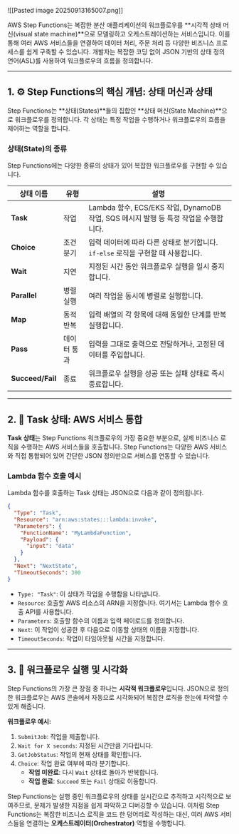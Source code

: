 
![[Pasted image 20250913165007.png]]

AWS Step Functions는 복잡한 분산 애플리케이션의 워크플로우를 **시각적 상태 머신(visual state machine)**으로 모델링하고 오케스트레이션하는 서비스입니다. 이를 통해 여러 AWS 서비스들을 연결하여 데이터 처리, 주문 처리 등 다양한 비즈니스 프로세스를 쉽게 구축할 수 있습니다. 개발자는 복잡한 코딩 없이 JSON 기반의 상태 정의 언어(ASL)를 사용하여 워크플로우의 흐름을 정의합니다.

---

## 1. ⚙️ Step Functions의 핵심 개념: 상태 머신과 상태

Step Functions는 **상태(States)**들의 집합인 **상태 머신(State Machine)**으로 워크플로우를 정의합니다. 각 상태는 특정 작업을 수행하거나 워크플로우의 흐름을 제어하는 역할을 합니다.

### 상태(State)의 종류

Step Functions에는 다양한 종류의 상태가 있어 복잡한 워크플로우를 구현할 수 있습니다.

|상태 이름|유형|설명|
|---|---|---|
|**Task**|작업|Lambda 함수, ECS/EKS 작업, DynamoDB 작업, SQS 메시지 발행 등 특정 작업을 수행합니다.|
|**Choice**|조건 분기|입력 데이터에 따라 다른 상태로 분기합니다. `if-else` 로직을 구현할 때 사용합니다.|
|**Wait**|지연|지정된 시간 동안 워크플로우 실행을 일시 중지합니다.|
|**Parallel**|병렬 실행|여러 작업을 동시에 병렬로 실행합니다.|
|**Map**|동적 반복|입력 배열의 각 항목에 대해 동일한 단계를 반복 실행합니다.|
|**Pass**|데이터 통과|입력을 그대로 출력으로 전달하거나, 고정된 데이터를 주입합니다.|
|**Succeed/Fail**|종료|워크플로우 실행을 성공 또는 실패 상태로 즉시 종료합니다.|

---

## 2. 🧩 Task 상태: AWS 서비스 통합

**Task 상태**는 Step Functions 워크플로우의 가장 중요한 부분으로, 실제 비즈니스 로직을 수행하는 AWS 서비스들을 호출합니다. Step Functions는 다양한 AWS 서비스와 직접 통합되어 있어 간단한 JSON 정의만으로 서비스를 연동할 수 있습니다.

### Lambda 함수 호출 예시

Lambda 함수를 호출하는 Task 상태는 JSON으로 다음과 같이 정의됩니다.

```JSON
{
  "Type": "Task",
  "Resource": "arn:aws:states:::lambda:invoke",
  "Parameters": {
    "FunctionName": "MyLambdaFunction",
    "Payload": {
      "input": "data"
    }
  },
  "Next": "NextState",
  "TimeoutSeconds": 300
}
```

- `Type: "Task"`: 이 상태가 작업을 수행함을 나타냅니다.
- `Resource`: 호출할 AWS 리소스의 ARN을 지정합니다. 여기서는 Lambda 함수 호출 API를 사용합니다.
- `Parameters`: 호출할 함수의 이름과 입력 페이로드를 정의합니다.
- `Next`: 이 작업이 성공한 후 다음으로 이동할 상태의 이름을 지정합니다.
- `TimeoutSeconds`: 작업이 타임아웃될 시간을 지정합니다.

---

## 3. 🚀 워크플로우 실행 및 시각화

Step Functions의 가장 큰 장점 중 하나는 **시각적 워크플로우**입니다. JSON으로 정의한 워크플로우는 AWS 콘솔에서 자동으로 시각화되어 복잡한 로직을 한눈에 파악할 수 있게 해줍니다.

**워크플로우 예시:**

1. `SubmitJob`: 작업을 제출합니다.
2. `Wait for X seconds`: 지정된 시간만큼 기다립니다.
3. `GetJobStatus`: 작업의 현재 상태를 확인합니다.
4. `Choice`: 작업 완료 여부에 따라 분기합니다.
    - **작업 미완료**: 다시 `Wait` 상태로 돌아가 반복합니다.
    - **작업 완료**: `Succeed` 또는 `Fail` 상태로 이동합니다.

Step Functions는 실행 중인 워크플로우의 상태를 실시간으로 추적하고 시각적으로 보여주므로, 문제가 발생한 지점을 쉽게 파악하고 디버깅할 수 있습니다. 이처럼 Step Functions는 복잡한 비즈니스 로직을 코드 한 덩어리로 작성하는 대신, 여러 AWS 서비스들을 연결하는 **오케스트레이터(Orchestrator)** 역할을 수행합니다.